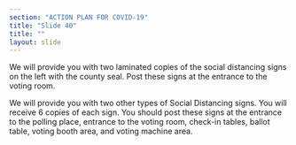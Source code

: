 ```yaml
---
section: "ACTION PLAN FOR COVID-19"
title: "Slide 40"
title: ""
layout: slide
---
```


We will provide you with two laminated copies of the social distancing signs on the left with the county seal. Post these signs at the entrance to the voting room.

We will provide you with two other types of Social Distancing signs. You will receive 6 copies of each sign. You should post these signs at the entrance to the polling place, entrance to the voting room, check-in tables, ballot table, voting booth area, and voting machine area.




